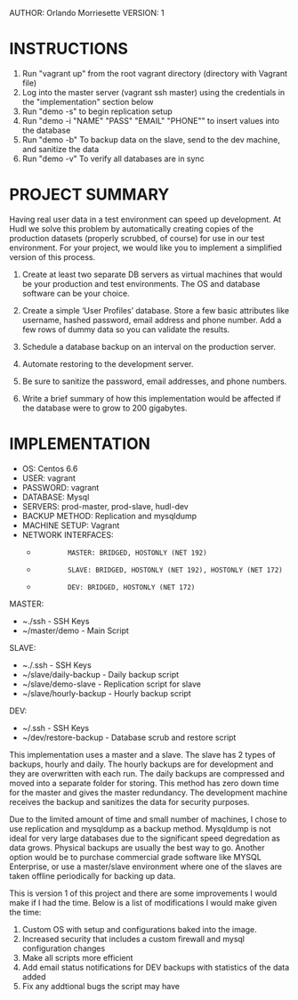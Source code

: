 AUTHOR: Orlando Morriesette
VERSION: 1


INSTRUCTIONS
============
1. Run "vagrant up" from the root vagrant directory (directory with Vagrant file)
2. Log into the master server (vagrant ssh master) using the credentials in the "implementation" section below
3. Run "demo -s" to begin replication setup
4. Run "demo -i "NAME" "PASS" "EMAIL" "PHONE"" to insert values into the database
5. Run "demo -b" To backup data on the slave, send to the dev machine, and sanitize the data
6. Run "demo -v" To verify all databases are in sync

PROJECT SUMMARY
================
Having real user data in a test environment can speed up development. At Hudl we solve this problem
by automatically creating copies of the production datasets (properly scrubbed, of course) for use
in our test environment. For your project, we would like you to implement a simplified version of
this process.

1. Create at least two separate DB servers as virtual machines that would be your production and
test environments. The OS and database software can be your choice.

2. Create a simple ‘User Profiles’ database. Store a few basic attributes like username, hashed
password, email address and phone number. Add a few rows of dummy data so you can validate the
results. 

3. Schedule a database backup on an interval on the production server.

4. Automate restoring to the development server.

5. Be sure to sanitize the password, email addresses, and phone numbers.

6. Write a brief summary of how this implementation would be affected if the database were to grow
to 200 gigabytes.


IMPLEMENTATION
==============

- OS: Centos 6.6
- USER: vagrant
- PASSWORD: vagrant
- DATABASE: Mysql
- SERVERS: prod-master, prod-slave, hudl-dev
- BACKUP METHOD: Replication and mysqldump
- MACHINE SETUP: Vagrant
- NETWORK INTERFACES:
    -		      MASTER: BRIDGED, HOSTONLY (NET 192)
    -		      SLAVE: BRIDGED, HOSTONLY (NET 192), HOSTONLY (NET 172)
    -		      DEV: BRIDGED, HOSTONLY (NET 172)

MASTER:
-	~./ssh - SSH Keys
-	~/master/demo - Main Script

SLAVE:
-	~./.ssh - SSH Keys
-	~/slave/daily-backup - Daily backup script
-	~/slave/demo-slave - Replication script for slave
-	~/slave/hourly-backup - Hourly backup script

DEV: 
-	~/.ssh - SSH Keys
-	~/dev/restore-backup - Database scrub and restore script


This implementation uses a master and a slave. The slave has 2 types of backups, hourly and daily.
The hourly backups are for development and they are overwritten with each run. The daily backups
are compressed and moved into a separate folder for storing. This method has zero down time for the
master and gives the master redundancy. The development machine receives the backup and sanitizes the data for security purposes.

Due to the limited amount of time and small number of machines, I chose to use replication and
mysqldump as a backup method. Mysqldump is not ideal for very large databases due to the
significant speed degredation as data grows. Physical backups are usually the best way to go.
Another option would be to purchase commercial grade software like MYSQL Enterprise, or use a
master/slave environment where one of the slaves are taken offline periodically for backing up data. 

This is version 1 of this project and there are some improvements I would make if I had the time.
Below is a list of modifications I would make given the time:

1. Custom OS with setup and configurations baked into the image.
2. Increased security that includes a custom firewall and mysql configuration changes
3. Make all scripts more efficient
4. Add email status notifications for DEV backups with statistics of the data added
5. Fix any addtional bugs the script may have

